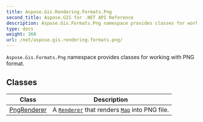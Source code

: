 ```yaml
---
title: Aspose.Gis.Rendering.Formats.Png
second_title: Aspose.GIS for .NET API Reference
description: Aspose.Gis.Formats.Png namespace provides classes for working with PNG format
type: docs
weight: 360
url: /net/aspose.gis.rendering.formats.png/
---
```

`Aspose.Gis.Formats.Png` namespace provides classes for working with PNG format.

## Classes

| Class | Description |
| --- | --- |
| [PngRenderer](./pngrenderer/) | A [`Renderer`](../aspose.gis.rendering/renderer/) that renders [`Map`](../aspose.gis.rendering/map/) into PNG file. |


